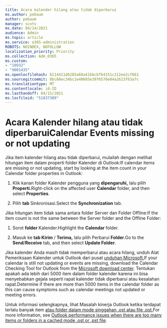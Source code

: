 ```yaml
---
title: Acara kalender hilang atau tidak diperbarui
ms.author: pebaum
author: pebaum
manager: scotv
ms.date: 04/14/2021
audience: Admin
ms.topic: article
ms.service: o365-administration
ROBOTS: NOINDEX, NOFOLLOW
localization_priority: Priority
ms.collection: Adm_O365
ms.custom:
- "10932"
- "9001435"
ms.openlocfilehash: b114411d6285a68a41bbcbf64151c212ee2cf661
ms.sourcegitcommit: 8bc60ec34bc1e40685e3976576e04a2623f63a7c
ms.translationtype: MT
ms.contentlocale: id-ID
ms.lasthandoff: 04/15/2021
ms.locfileid: "51837389"
---
```

# <a name="calendar-events-missing-or-not-updating"></a><span data-ttu-id="59488-102">Acara Kalender hilang atau tidak diperbarui</span><span class="sxs-lookup"><span data-stu-id="59488-102">Calendar Events missing or not updating</span></span>

<span data-ttu-id="59488-103">Jika item kalender hilang atau tidak diperbarui, mulailah dengan melihat hitungan item dalam properti folder Kalender di Outlook:</span><span class="sxs-lookup"><span data-stu-id="59488-103">If calendar items are missing or not updating, start by looking at the item count in your Calendar folder properties in Outlook:</span></span> 

1. <span data-ttu-id="59488-104">Klik kanan folder Kalender pengguna yang **dipengaruhi,** lalu pilih **Properti.**</span><span class="sxs-lookup"><span data-stu-id="59488-104">Right-click on the affected user **Calendar** folder, and then select **Properties**.</span></span>

1. <span data-ttu-id="59488-105">Pilih **tab** Sinkronisasi.</span><span class="sxs-lookup"><span data-stu-id="59488-105">Select the **Synchronization** tab.</span></span>

<span data-ttu-id="59488-106">Jika hitungan item tidak sama antara folder Server dan Folder Offline:</span><span class="sxs-lookup"><span data-stu-id="59488-106">If the item count is not the same between the Server folder and the Offline Folder:</span></span>

1.  <span data-ttu-id="59488-107">Sorot **folder** Kalender.</span><span class="sxs-lookup"><span data-stu-id="59488-107">Highlight the **Calendar** folder.</span></span>

1.  <span data-ttu-id="59488-108">Masuk ke **tab Kirim** / **Terima,** lalu pilih Perbarui **Folder**.</span><span class="sxs-lookup"><span data-stu-id="59488-108">Go to the **Send**/**Receive** tab, and then select **Update Folder**.</span></span>

<span data-ttu-id="59488-109">Jika kalender Anda masih tidak memperbarui atau acara hilang, unduh Alat Pemeriksaan Kalender untuk Outlook dari pusat [unduhan Microsoft.](https://www.microsoft.com/download/details.aspx?id=28786)</span><span class="sxs-lookup"><span data-stu-id="59488-109">If your calendar is still not updating or events are missing, download the Calendar Checking Tool for Outlook from the [Microsoft download center](https://www.microsoft.com/download/details.aspx?id=28786).</span></span> <span data-ttu-id="59488-110">Tentukan apakah ada lebih dari 5000 item dalam folder kalender karena ini bisa menyebabkan gejala seperti rapat kalender tidak diperbarui atau kesalahan rapat.</span><span class="sxs-lookup"><span data-stu-id="59488-110">Determine if there are more than 5000 items in the calendar folder as this can cause symptoms such as calendar meetings not updated or meeting errors.</span></span> 

<span data-ttu-id="59488-111">Untuk informasi selengkapnya, lihat Masalah kinerja Outlook ketika terdapat terlalu banyak item [atau folder dalam mode singgahan .ost atau file .pst.](https://docs.microsoft.com/outlook/troubleshoot/performance/performance-issues-if-too-many-items-or-folders)</span><span class="sxs-lookup"><span data-stu-id="59488-111">For more information, see [Outlook performance issues when there are too many items or folders in a cached mode .ost or .pst file](https://docs.microsoft.com/outlook/troubleshoot/performance/performance-issues-if-too-many-items-or-folders).</span></span>
